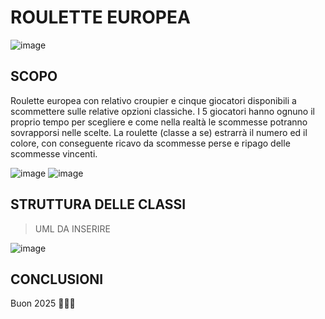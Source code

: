 # ROULETTE EUROPEA
![image](https://github.com/user-attachments/assets/0f8e216f-f451-4d28-b6ec-67d554dff981)
## SCOPO
Roulette europea con relativo croupier e cinque giocatori disponibili a scommettere sulle relative opzioni classiche. I 5 giocatori hanno ognuno il proprio tempo per scegliere e come nella realtà le scommesse potranno sovrapporsi nelle scelte.
La roulette (classe a se) estrarrà il numero ed il colore, con conseguente ricavo da scommesse perse e ripago delle scommesse vincenti.


![image](https://github.com/user-attachments/assets/5d25f295-547b-4d44-be8a-2e92f812a3f2)
![image](https://github.com/user-attachments/assets/46c968ba-4c2e-4b2c-aa02-6d7e6a017f75)
## STRUTTURA DELLE CLASSI
> UML DA INSERIRE

![image](https://github.com/user-attachments/assets/65df5cda-35ac-4504-be5a-cefe3899ba62)
## CONCLUSIONI
Buon 2025 🥳🍾🎈
